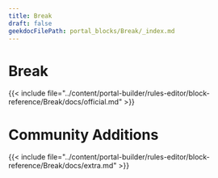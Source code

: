 ```yaml
---
title: Break
draft: false
geekdocFilePath: portal_blocks/Break/_index.md
---
```

# Break
{{< include file="../content/portal-builder/rules-editor/block-reference/Break/docs/official.md" >}}

# Community Additions

{{< include file="../content/portal-builder/rules-editor/block-reference/Break/docs/extra.md" >}}